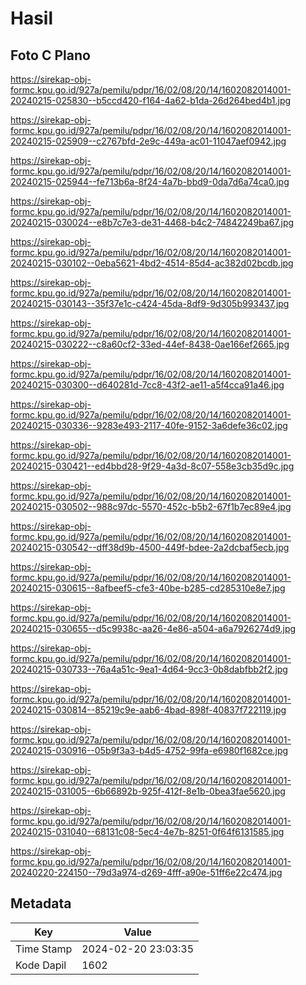 # Hasil

## Foto C Plano

https://sirekap-obj-formc.kpu.go.id/927a/pemilu/pdpr/16/02/08/20/14/1602082014001-20240215-025830--b5ccd420-f164-4a62-b1da-26d264bed4b1.jpg

https://sirekap-obj-formc.kpu.go.id/927a/pemilu/pdpr/16/02/08/20/14/1602082014001-20240215-025909--c2767bfd-2e9c-449a-ac01-11047aef0942.jpg

https://sirekap-obj-formc.kpu.go.id/927a/pemilu/pdpr/16/02/08/20/14/1602082014001-20240215-025944--fe713b6a-8f24-4a7b-bbd9-0da7d6a74ca0.jpg

https://sirekap-obj-formc.kpu.go.id/927a/pemilu/pdpr/16/02/08/20/14/1602082014001-20240215-030024--e8b7c7e3-de31-4468-b4c2-74842249ba67.jpg

https://sirekap-obj-formc.kpu.go.id/927a/pemilu/pdpr/16/02/08/20/14/1602082014001-20240215-030102--0eba5621-4bd2-4514-85d4-ac382d02bcdb.jpg

https://sirekap-obj-formc.kpu.go.id/927a/pemilu/pdpr/16/02/08/20/14/1602082014001-20240215-030143--35f37e1c-c424-45da-8df9-9d305b993437.jpg

https://sirekap-obj-formc.kpu.go.id/927a/pemilu/pdpr/16/02/08/20/14/1602082014001-20240215-030222--c8a60cf2-33ed-44ef-8438-0ae166ef2665.jpg

https://sirekap-obj-formc.kpu.go.id/927a/pemilu/pdpr/16/02/08/20/14/1602082014001-20240215-030300--d640281d-7cc8-43f2-ae11-a5f4cca91a46.jpg

https://sirekap-obj-formc.kpu.go.id/927a/pemilu/pdpr/16/02/08/20/14/1602082014001-20240215-030336--9283e493-2117-40fe-9152-3a6defe36c02.jpg

https://sirekap-obj-formc.kpu.go.id/927a/pemilu/pdpr/16/02/08/20/14/1602082014001-20240215-030421--ed4bbd28-9f29-4a3d-8c07-558e3cb35d9c.jpg

https://sirekap-obj-formc.kpu.go.id/927a/pemilu/pdpr/16/02/08/20/14/1602082014001-20240215-030502--988c97dc-5570-452c-b5b2-67f1b7ec89e4.jpg

https://sirekap-obj-formc.kpu.go.id/927a/pemilu/pdpr/16/02/08/20/14/1602082014001-20240215-030542--dff38d9b-4500-449f-bdee-2a2dcbaf5ecb.jpg

https://sirekap-obj-formc.kpu.go.id/927a/pemilu/pdpr/16/02/08/20/14/1602082014001-20240215-030615--8afbeef5-cfe3-40be-b285-cd285310e8e7.jpg

https://sirekap-obj-formc.kpu.go.id/927a/pemilu/pdpr/16/02/08/20/14/1602082014001-20240215-030655--d5c9938c-aa26-4e86-a504-a6a7926274d9.jpg

https://sirekap-obj-formc.kpu.go.id/927a/pemilu/pdpr/16/02/08/20/14/1602082014001-20240215-030733--76a4a51c-9ea1-4d64-9cc3-0b8dabfbb2f2.jpg

https://sirekap-obj-formc.kpu.go.id/927a/pemilu/pdpr/16/02/08/20/14/1602082014001-20240215-030814--85219c9e-aab6-4bad-898f-40837f722119.jpg

https://sirekap-obj-formc.kpu.go.id/927a/pemilu/pdpr/16/02/08/20/14/1602082014001-20240215-030916--05b9f3a3-b4d5-4752-99fa-e6980f1682ce.jpg

https://sirekap-obj-formc.kpu.go.id/927a/pemilu/pdpr/16/02/08/20/14/1602082014001-20240215-031005--6b66892b-925f-412f-8e1b-0bea3fae5620.jpg

https://sirekap-obj-formc.kpu.go.id/927a/pemilu/pdpr/16/02/08/20/14/1602082014001-20240215-031040--68131c08-5ec4-4e7b-8251-0f64f6131585.jpg

https://sirekap-obj-formc.kpu.go.id/927a/pemilu/pdpr/16/02/08/20/14/1602082014001-20240220-224150--79d3a974-d269-4fff-a90e-51ff6e22c474.jpg


## Metadata

| Key        | Value               |
| ---------- | ------------------- |
| Time Stamp | 2024-02-20 23:03:35 |
| Kode Dapil | 1602                |



